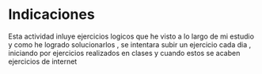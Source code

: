 # Indicaciones
Esta actividad inluye ejercicios logicos que he visto a lo largo de mi estudio y como he logrado solucionarlos , se intentara subir un ejercicio cada dia , iniciando por ejercicios realizados en clases y cuando estos se acaben ejercicios de internet